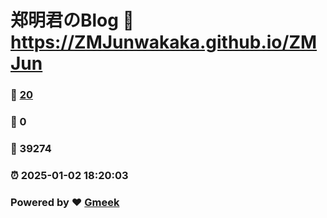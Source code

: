 # 郑明君のBlog :link: https://ZMJunwakaka.github.io/ZMJun 
### :page_facing_up: [20](https://ZMJunwakaka.github.io/ZMJun/tag.html) 
### :speech_balloon: 0 
### :hibiscus: 39274 
### :alarm_clock: 2025-01-02 18:20:03 
### Powered by :heart: [Gmeek](https://github.com/Meekdai/Gmeek)
